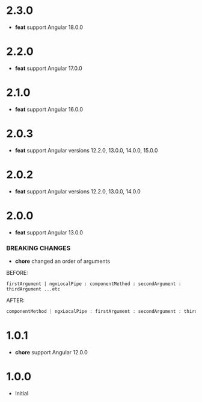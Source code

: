 # 2.3.0

- **feat** support Angular 18.0.0

# 2.2.0

- **feat** support Angular 17.0.0

# 2.1.0

- **feat** support Angular 16.0.0

# 2.0.3

- **feat** support Angular versions 12.2.0, 13.0.0, 14.0.0, 15.0.0

# 2.0.2

- **feat** support Angular versions 12.2.0, 13.0.0, 14.0.0

# 2.0.0

- **feat** support Angular 13.0.0

### BREAKING CHANGES

- **chore** changed an order of arguments

BEFORE:

```
firstArgument | ngxLocalPipe : componentMethod : secondArgument : thirdArgument ...etc
```

AFTER:

```ts
componentMethod | ngxLocalPipe : firstArgument : secondArgument : thirdArgument ...etc
```

# 1.0.1

- **chore** support Angular 12.0.0

# 1.0.0

- Initial

